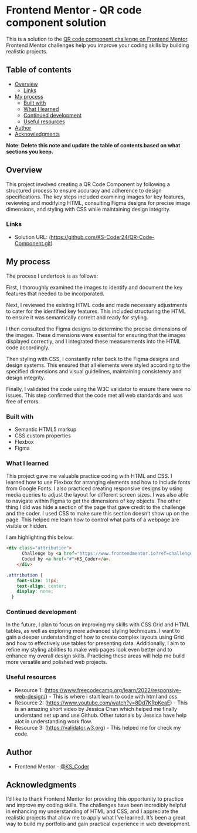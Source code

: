 # Frontend Mentor - QR code component solution

This is a solution to the [QR code component challenge on Frontend Mentor](https://www.frontendmentor.io/challenges/qr-code-component-iux_sIO_H). Frontend Mentor challenges help you improve your coding skills by building realistic projects. 

## Table of contents

- [Overview](#overview)
  - [Links](#links)
- [My process](#my-process)
  - [Built with](#built-with)
  - [What I learned](#what-i-learned)
  - [Continued development](#continued-development)
  - [Useful resources](#useful-resources)
- [Author](#author)
- [Acknowledgments](#acknowledgments)

**Note: Delete this note and update the table of contents based on what sections you keep.**

## Overview
This project involved creating a QR Code Component by following a structured process to ensure accuracy and adherence to design specifications. The key steps included examining images for key features, reviewing and modifying HTML, consulting Figma designs for precise image dimensions, and styling with CSS while maintaining design integrity.

### Links

- Solution URL: (https://github.com/KS-Coder24/QR-Code-Component.git)


## My process
The process I undertook is as follows:

First, I thoroughly examined the images to identify and document the key features that needed to be incorporated.

Next, I reviewed the existing HTML code and made necessary adjustments to cater for the identified key features. This included structuring the HTML to ensure it was semantically correct and ready for styling.

I then consulted the Figma designs to determine the precise dimensions of the images. These dimensions were essential for ensuring that the images displayed correctly, and I integrated these measurements into the HTML code accordingly.

Then styling with CSS, I constantly refer back to the Figma designs and design systems. This ensured that all elements were styled according to the specified dimensions and visual guidelines, maintaining consistency and design integrity.

Finally, I validated the code using the W3C validator to ensure there were no issues. This step confirmed that the code met all web standards and was free of errors.

### Built with

- Semantic HTML5 markup
- CSS custom properties
- Flexbox
- Figma

### What I learned

This project gave me valuable practice coding with HTML and CSS. I learned how to use Flexbox for arranging elements and how to include fonts from Google Fonts. I also practiced creating responsive designs by using media queries to adjust the layout for different screen sizes. I was also able to navigate within Figma to get the dimensions of key objects. The other thing I did was hide a section of the page that gave credit to the challenge and the coder. I used CSS to make sure this section doesn’t show up on the page. This helped me learn how to control what parts of a webpage are visible or hidden.

I am highlighting this below:

```html
<div class="attribution">
      Challenge by <a href="https://www.frontendmentor.io?ref=challenge" target="_blank">Frontend Mentor</a>. 
      Coded by <a href="#">KS_Coder</a>.
    </div>
```
```css
.attribution { 
    font-size: 11px; 
    text-align: center; 
    display: none;
  }
```

### Continued development

In the future, I plan to focus on improving my skills with CSS Grid and HTML tables, as well as exploring more advanced styling techniques. I want to gain a deeper understanding of how to create complex layouts using Grid and how to effectively use tables for presenting data. Additionally, I aim to refine my styling abilities to make web pages look even better and to enhance my overall design skills. Practicing these areas will help me build more versatile and polished web projects.

### Useful resources

- Resource 1: (https://www.freecodecamp.org/learn/2022/responsive-web-design/) - This is where i start learn to code with html and css.
- Resource 2: (https://www.youtube.com/watch?v=8Dd7KRpKeaE) - This is an amazing short video by Jessica Chan which helped me finally understand set up and use Github. Other tutorials by Jessica have help alot in understanding work flow.
- Resource 3: (https://validator.w3.org) - This helped me for check my code.


## Author
- Frontend Mentor - [@KS_Coder](https://www.frontendmentor.io/profile/yourusername)

## Acknowledgments

I’d like to thank Frontend Mentor for providing this opportunity to practice and improve my coding skills. The challenges have been incredibly helpful in enhancing my understanding of HTML and CSS, and I appreciate the realistic projects that allow me to apply what I’ve learned. It’s been a great way to build my portfolio and gain practical experience in web development.
